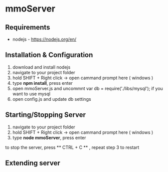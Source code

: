 # mmoServer

## Requirements
- nodejs - https://nodejs.org/en/

## Installation & Configuration
1. download and install nodejs
2. navigate to your project folder
3. hold SHIFT + Right click -> open cammand prompt here ( windows )
4. type **npm install**, press enter
5. open mmoServer.js and uncommnt var db = require('./libs/mysql'); if you want to use mysql
6. open config.js and update db settings

## Starting/Stopping Server
1. navigate to your project folder
2. hold SHIFT + Right click -> open cammand prompt here ( windows )
3. type **node mmoServer**, press enter

to stop the server, press ** CTRL + C ** , repeat step 3 to restart

## Extending server